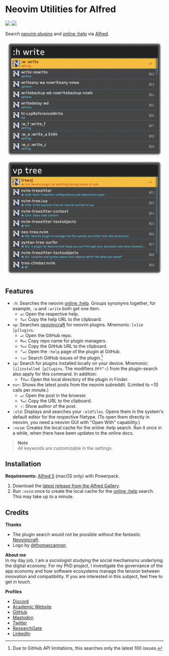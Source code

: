 # Neovim Utilities for Alfred
![](https://img.shields.io/github/downloads/chrisgrieser/alfred-neovim-utilities/total?label=Total%20Downloads&style=plastic)
![](https://img.shields.io/github/v/release/chrisgrieser/alfred-neovim-utilities?label=Latest%20Release&style=plastic)

Search [neovim plugins](https://neovimcraft.com/) and [online :help](https://neovim.io/doc/) via [Alfred](https://www.alfredapp.com/).

![Demo 1](./assets/demo-help-search.png)
![Demo 2](./assets/demo-plugin-search.png)

## Features
- `:h`: Searches the neovim [online :help](https://neovim.io/doc/). Groups synonyms together, for example, `:w` and `:write` both get one item.
	- <kbd>↵</kbd>: Open the respective help.
	- <kbd>⌥↵</kbd>: Copy the help URL to the clipboard.
- `vp`: Searches [neovimcraft](https://neovimcraft.com/) for neovim plugins. Mnemonic: `[v]im [p]lugins`.
	- <kbd>↵</kbd>: Open the GitHub repo.
	- <kbd>⌘↵</kbd>: Copy repo name for plugin managers.
	- <kbd>⌥↵</kbd>: Copy the GitHub URL to the clipboard.
	- <kbd>⌃↵</kbd>: Open the `:help` page of the plugin at GitHub.
	- <kbd>⇧↵</kbd>: Search GitHub issues of the plugin.[^1]
- `ip`: Search for plugins installed locally on your device. Mnemonic: `[i]installed [p]lugins`. The modifiers (<kbd>⌘⌥⌃⇧</kbd>) from the plugin-search also apply for this command. In addition:
	- <kbd>fn↵</kbd>: Open the local directory of the plugin in Finder.
- `nvr`: Shows the latest posts from the neovim subreddit. (Limited to ~10 calls per minute.)
	- <kbd>↵</kbd>: Open the post in the browser.
	- <kbd>⌥↵</kbd>: Copy the URL to the clipboard.
	- <kbd>⇧</kbd>: Show author of the post.
- `:old`: Displays and searches your `:oldfiles`. Opens them in the system's default editor for the respective filetype. (To open them directly in neovim, you need a neovim GUI with "Open With" capability.)
- `:nvim`: Creates the local cache for the online :help search. Run it once in a while, when there have been updates to the online docs.

> __Note__  
> All keywords are customizable in the settings.

## Installation
__Requirements:__
[Alfred 5](https://www.alfredapp.com/) (macOS only) with Powerpack.

1. Download the [latest release from the Alfred Gallery](https://alfred.app/workflows/chrisgrieser/neovim-utilities/).
2. Run `:nvim` once to create the local cache for the [online :help](https://neovim.io/doc/) search. This may take up to a minute.

## Credits
__Thanks__  
- The plugin search would not be possible without the fantastic [Neovimcraft](https://neovimcraft.com/).
- Logo by [@thomascannon](https://github.com/neovim/neovim/issues/43#issuecomment-35811450).

<!-- vale Google.FirstPerson = NO -->
__About me__  
In my day job, I am a sociologist studying the social mechanisms underlying the digital economy. For my PhD project, I investigate the governance of the app economy and how software ecosystems manage the tension between innovation and compatibility. If you are interested in this subject, feel free to get in touch.

__Profiles__  
- [Discord](https://discordapp.com/users/462774483044794368/)
- [Academic Website](https://chris-grieser.de/)
- [GitHub](https://github.com/chrisgrieser/)
- [Mastodon](https://pkm.social/@pseudometa)
- [Twitter](https://twitter.com/pseudo_meta)
- [ResearchGate](https://www.researchgate.net/profile/Christopher-Grieser)
- [LinkedIn](https://www.linkedin.com/in/christopher-grieser-ba693b17a/)

[^1]: Due to GitHub API limitations, this searches only the latest 100 issues.
